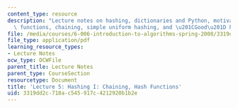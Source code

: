 ```yaml
---
content_type: resource
description: "Lecture notes on hashing, dictionaries and Python, motivation, hash\
  \ functions, chaining, simple uniform hashing, and \u201CGood\u201D hash functions."
file: /media/courses/6-006-introduction-to-algorithms-spring-2008/3319dd2c718ac545917c4212920b1b2e_lec5.pdf
file_type: application/pdf
learning_resource_types:
- Lecture Notes
ocw_type: OCWFile
parent_title: Lecture Notes
parent_type: CourseSection
resourcetype: Document
title: 'Lecture 5: Hashing I: Chaining, Hash Functions'
uid: 3319dd2c-718a-c545-917c-4212920b1b2e
---
```

